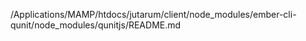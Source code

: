 /Applications/MAMP/htdocs/jutarum/client/node_modules/ember-cli-qunit/node_modules/qunitjs/README.md